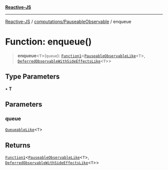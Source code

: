 [**Reactive-JS**](../../../README.md)

***

[Reactive-JS](../../../README.md) / [computations/PauseableObservable](../README.md) / enqueue

# Function: enqueue()

> **enqueue**\<`T`\>(`queue`): [`Function1`](../../../functions/type-aliases/Function1.md)\<[`PauseableObservableLike`](../../interfaces/PauseableObservableLike.md)\<`T`\>, [`DeferredObservableWithSideEffectsLike`](../../interfaces/DeferredObservableWithSideEffectsLike.md)\<`T`\>\>

## Type Parameters

• **T**

## Parameters

### queue

[`QueueableLike`](../../../utils/interfaces/QueueableLike.md)\<`T`\>

## Returns

[`Function1`](../../../functions/type-aliases/Function1.md)\<[`PauseableObservableLike`](../../interfaces/PauseableObservableLike.md)\<`T`\>, [`DeferredObservableWithSideEffectsLike`](../../interfaces/DeferredObservableWithSideEffectsLike.md)\<`T`\>\>
